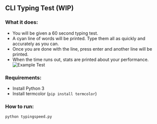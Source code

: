 ## CLI Typing Test (WIP)

### What it does:
- You will be given a 60 second typing test.
- A cyan line of words will be printed. Type them all as quickly and accurately as you can.
- Once you are done with the line, press enter and another line will be printed.
- When the time runs out, stats are printed about your performance.
![Example Test](https://images2.imgbox.com/12/15/LCzM8xpR_o.png)

### Requirements:
- Install Python 3
- Install termcolor (`pip install termcolor`)

### How to run:
`python typingspeed.py`
